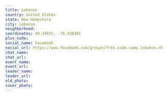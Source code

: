 ```yaml
---
title: Lebanon
country: United States
state: New Hampshire
city: Lebanon
neighborhood: 
coordinates: 40.34655, -76.428381
plus_code:
social_name: Facebook
social_url: https://www.facebook.com/groups/free.code.camp.lebanon.nh
chat_name:
chat_url:
event_name:
event_url:
leader_name:
leader_url:
old_photo: 
cover_photo:
---
```

